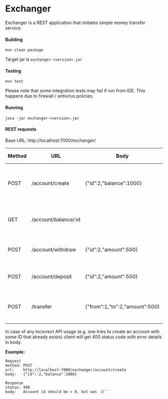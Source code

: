 # Exchanger

Exchanger is a REST application that imitates simple money transfer service.

#### Building
`mvn clean package`

Target jar is `exchanger-<version>.jar`

#### Testing
`mvn test`

Please note that some integration tests may fail if run from IDE.
This happens due to firewall / antivirus policies.

#### Running
`java -jar exchanger-<version>.jar`

#### REST requests
Base URL: http://localhost:7000/exchanger/

| Method | URL                  | Body                           | Description                                             | Success Response |
|--------|----------------------|--------------------------------|---------------------------------------------------------|------------------|
| POST   | /account/create      | {"id":2,"balance":1000}        | Creates an account with specified balance, 0 if omitted | Status: 200      |
| GET    | /account/balance/:id |                                | Get balance for an account with specified id            | Body: "1000"     |
| POST   | /account/withdraw    | {"id":2,"amount":500}          | Decrease balance of specified account                   | Status: 200      |
| POST   | /account/deposit     | {"id":2,"amount":500}          | Increase balance of specified account                   | Status: 200      |
| POST   | /transfer            | {"from":1,"to":2,"amount":500} | Transfer money from one account to another              | Status: 200      |

In case of any incorrect API usage (e.g. one tries to create an account with some ID that already exists)
client will get 400 status code with error details in body.

**Example:**
```
Request
method: POST
url:    http://localhost:7000/exchanger/account/create
body:   {"id":-2,"balance":1000}   

Response
status: 400
body:   Account id should be > 0, but was -2```